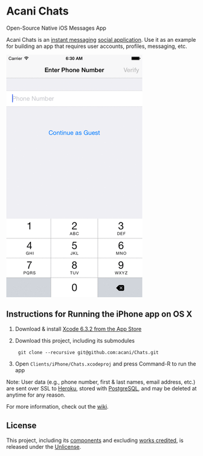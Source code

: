 # Acani Chats

Open-Source Native iOS Messages App

Acani Chats is an [instant messaging][1] [social application][2]. Use it as an example for building an app that requires user accounts, profiles, messaging, etc.

![iPhone Client Screenshots][3]


## Instructions for Running the iPhone app on OS X

1. Download & install [Xcode 6.3.2 from the App Store][4]

2. Download this project, including its submodules

        git clone --recursive git@github.com:acani/Chats.git

3. Open `Clients/iPhone/Chats.xcodeproj` and press Command-R to run the app

Note: User data (e.g., phone number, first & last names, email address, etc.) are sent over SSL to [Heroku][5], stored with [PostgreSQL][6], and may be deleted at anytime for any reason.

For more information, check out the [wiki][7].


## License

This project, including its [components][8] and excluding [works credited][9], is released under the [Unlicense][10].


  [1]: https://en.wikipedia.org/wiki/Instant_messaging
  [2]: https://en.wikipedia.org/wiki/Social_software
  [3]: Documents/iPhone-Client-Screenshots.gif
  [4]: http://itunes.apple.com/us/app/xcode/id497799835?ls=1&mt=12
  [5]: https://www.heroku.com
  [6]: http://www.postgresql.org
  [7]: https://github.com/acani/Chats/wiki
  [8]: https://github.com/acani/Chats/wiki/Components
  [9]: https://github.com/acani/Chats/wiki/Credits
  [10]: http://unlicense.org

